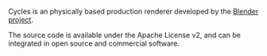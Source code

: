 Cycles is an physically based production renderer developed by the [Blender project](https://www.blender.org).

The source code is available under the Apache License v2, and can be integrated in open source and commercial software.

